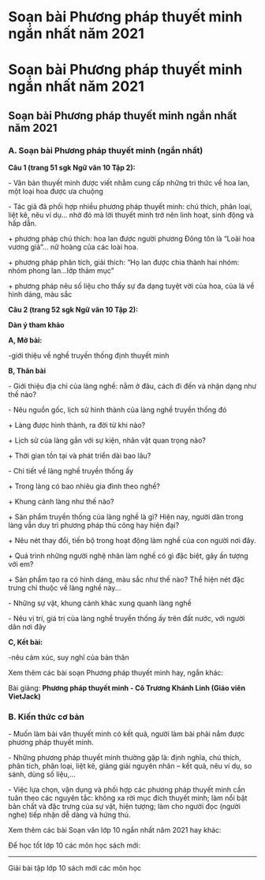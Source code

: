 # Soạn bài Phương pháp thuyết minh ngắn nhất năm 2021

# Soạn bài Phương pháp thuyết minh ngắn nhất năm 2021

## Soạn bài Phương pháp thuyết minh ngắn nhất năm 2021

### **A. Soạn bài Phương pháp thuyết minh (ngắn nhất)**

**Câu 1 (trang 51 sgk Ngữ văn 10 Tập 2):**

\- Văn bản thuyết minh được viết nhằm cung cấp những tri thức về hoa lan, một loại hoa được ưa chuộng 

\- Tác giả đã phối hợp nhiều phương pháp thuyết minh: chú thích, phân loại, liệt kê, nêu ví dụ... nhờ đó mà lời thuyết minh trở nên linh hoạt, sinh động và hấp dẫn. 

\+ phương pháp chú thích: hoa lan được người phương Đông tôn là “Loài hoa vương giả”… nữ hoàng của các loài hoa. 

\+ phương pháp phân tích, giải thích: “Họ lan được chia thành hai nhóm: nhóm phong lan…lớp thảm mục” 

\+ phương pháp nêu số liệu cho thấy sự đa dạng tuyệt vời của hoa, của lá về hình dáng, màu sắc 

**Câu 2 (trang 52 sgk Ngữ văn 10 Tập 2):**

**Dàn ý tham khảo**

**A, Mở bài:**

-giới thiệu về nghề truyền thống định thuyết minh 

**B, Thân bài**

\- Giới thiệu địa chỉ của làng nghề: nằm ở đâu, cách đi đến và nhận dạng như thế nào? 

\- Nêu nguồn gốc, lịch sử hình thành của làng nghề truyền thống đó 

\+ Làng được hình thành, ra đời từ khi nào? 

\+ Lịch sử của làng gắn với sự kiện, nhân vật quan trọng nào? 

\+ Thời gian tồn tại và phát triển dài bao lâu? 

\- Chi tiết về làng nghề truyền thống ấy 

\+ Trong làng có bao nhiêu gia đình theo nghề? 

\+ Khung cảnh làng như thế nào? 

\+ Sản phẩm truyền thống của làng nghề là gì? Hiện nay, người dân trong làng vẫn duy trì phương pháp thủ công hay hiện đại? 

\+ Nêu nét thay đổi, tiến bộ trong hoạt động làm nghề của con người nơi đây. 

\+ Quá trình những người nghệ nhân làm nghề có gì đặc biệt, gây ấn tượng với em? 

\+ Sản phẩm tạo ra có hình dáng, màu sắc như thế nào? Thể hiện nét đặc trưng chỉ thuộc về làng nghề này... 

\- Những sự vật, khung cảnh khác xung quanh làng nghề 

\- Nêu vị trí, giá trị của làng nghề truyền thống ấy trên đất nước, với người dân nơi đây 

**C, Kết bài:**

-nêu cảm xúc, suy nghĩ của bản thân 

Xem thêm các bài soạn Phương pháp thuyết minh hay, ngắn khác:

Bài giảng: **Phương pháp thuyết minh - Cô Trương Khánh Linh (Giáo viên VietJack)**

### **B. Kiến thức cơ bản**

\- Muốn làm bài văn thuyết minh có kết quả, người làm bài phải nắm được phương pháp thuyết minh.

\- Những phương pháp thuyết minh thường gặp là: định nghĩa, chú thích, phân tích, phân loại, liệt kê, giảng giải nguyên nhân – kết quả, nêu ví dụ, so sánh, dùng số liệu,…

\- Việc lựa chọn, vận dụng và phối hợp các phương pháp thuyết minh cần tuân theo các nguyên tắc: không xa rời mục đích thuyết minh; làm nổi bật bản chất và đặc trưng của sự vật, hiện tượng; làm cho người đọc (người nghe) tiếp nhận dễ dàng và hứng thú.

Xem thêm các bài Soạn văn lớp 10 ngắn nhất năm 2021 hay khác:

Để học tốt lớp 10 các môn học sách mới:

* * *

Giải bài tập lớp 10 sách mới các môn học
